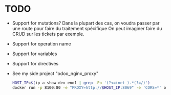 # TODO



* Support for mutations?
  Dans la plupart des cas, on voudra passer par une route pour faire du traitement spécifique
  On peut imaginer faire du CRUD sur les tickets par exemple.
* Support for operation name
* Support for variables
* Support for directives



* See my side project "odoo_nginx_proxy"

  ```bash
  HOST_IP=$(ip a show dev eno1 | grep -Po '(?<=inet ).*(?=/)')
  docker run -p 8100:80 -e "PROXY=http://$HOST_IP:8069" -e 'CORS=*' odoo_nginx_proxy
  ```

  

